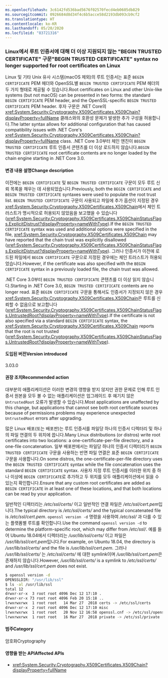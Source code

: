 ```yaml
---
ms.openlocfilehash: 3c6142fd536bad5676f02570fecd4eb0605db829
ms.sourcegitcommit: 0926684d8d34f4c6b5acce58d2193db093cb9cf2
ms.translationtype: HT
ms.contentlocale: ko-KR
ms.lasthandoff: 05/20/2020
ms.locfileid: "83721316"
---
```

### <a name="begin-trusted-certificate-syntax-no-longer-supported-for-root-certificates-on-linux"></a><span data-ttu-id="3c832-101">Linux에서 루트 인증서에 대해 더 이상 지원되지 않는 "BEGIN TRUSTED CERTIFICATE" 구문</span><span class="sxs-lookup"><span data-stu-id="3c832-101">"BEGIN TRUSTED CERTIFICATE" syntax no longer supported for root certificates on Linux</span></span>

<span data-ttu-id="3c832-102">Linux 및 기타 Unix 유사 시스템(macOS 제외)의 루트 인증서는 표준 `BEGIN CERTIFICATE` PEM 헤더와 OpenSSL별 `BEGIN TRUSTED CERTIFICATE` PEM 헤더의 두 가지 형태로 제공될 수 있습니다.</span><span class="sxs-lookup"><span data-stu-id="3c832-102">Root certificates on Linux and other Unix-like systems (but not macOS) can be presented in two forms: the standard `BEGIN CERTIFICATE` PEM header, and the OpenSSL-specific `BEGIN TRUSTED CERTIFICATE` PEM header.</span></span> <span data-ttu-id="3c832-103">후자 구문은 .NET Core의 <xref:System.Security.Cryptography.X509Certificates.X509Chain?displayProperty=fullName> 클래스와의 호환성 문제가 발생한 추가 구성을 허용합니다.</span><span class="sxs-lookup"><span data-stu-id="3c832-103">The latter syntax allows for additional configuration that has caused compatibility issues with .NET Core's <xref:System.Security.Cryptography.X509Certificates.X509Chain?displayProperty=fullName> class.</span></span> <span data-ttu-id="3c832-104">.NET Core 3.0부터 체인 엔진이 `BEGIN TRUSTED CERTIFICATE` 루트 인증서 콘텐츠를 더 이상 로드하지 않습니다.</span><span class="sxs-lookup"><span data-stu-id="3c832-104">`BEGIN TRUSTED CERTIFICATE` root certificate contents are no longer loaded by the chain engine starting in .NET Core 3.0.</span></span>

#### <a name="change-description"></a><span data-ttu-id="3c832-105">변경 내용 설명</span><span class="sxs-lookup"><span data-stu-id="3c832-105">Change description</span></span>

<span data-ttu-id="3c832-106">이전에는 `BEGIN CERTIFICATE` 및 `BEGIN TRUSTED CERTIFICATE` 구문이 모두 루트 신뢰 목록을 채우는 데 사용되었습니다.</span><span class="sxs-lookup"><span data-stu-id="3c832-106">Previously, both the `BEGIN CERTIFICATE` and `BEGIN TRUSTED CERTIFICATE` syntaxes were used to populate the root trust list.</span></span> <span data-ttu-id="3c832-107">`BEGIN TRUSTED CERTIFICATE` 구문이 사용되고 파일에 추가 옵션이 지정된 경우 <xref:System.Security.Cryptography.X509Certificates.X509Chain>에서 체인 트러스트가 명시적으로 허용되지 않았음을 보고했을 수 있습니다(<xref:System.Security.Cryptography.X509Certificates.X509ChainStatusFlags.ExplicitDistrust?displayProperty=nameWithType>).</span><span class="sxs-lookup"><span data-stu-id="3c832-107">If the `BEGIN TRUSTED CERTIFICATE` syntax was used and additional options were specified in the file, <xref:System.Security.Cryptography.X509Certificates.X509Chain> may have reported that the chain trust was explicitly disallowed (<xref:System.Security.Cryptography.X509Certificates.X509ChainStatusFlags.ExplicitDistrust?displayProperty=nameWithType>).</span></span> <span data-ttu-id="3c832-108">그러나 인증서가 이전에 로드된 파일에서 `BEGIN CERTIFICATE` 구문으로 지정된 경우에는 체인 트러스트가 허용되었습니다.</span><span class="sxs-lookup"><span data-stu-id="3c832-108">However, if the certificate was also specified with the `BEGIN CERTIFICATE` syntax in a previously loaded file, the chain trust was allowed.</span></span>

<span data-ttu-id="3c832-109">.NET Core 3.0부터 `BEGIN TRUSTED CERTIFICATE` 콘텐츠를 더 이상 읽지 않습니다.</span><span class="sxs-lookup"><span data-stu-id="3c832-109">Starting in .NET Core 3.0, `BEGIN TRUSTED CERTIFICATE` contents are no longer read.</span></span> <span data-ttu-id="3c832-110">표준 `BEGIN CERTIFICATE` 구문을 통해서도 인증서가 지정되지 않은 경우 <xref:System.Security.Cryptography.X509Certificates.X509Chain>은 루트를 신뢰할 수 없음으로 보고합니다(<xref:System.Security.Cryptography.X509Certificates.X509ChainStatusFlags.UntrustedRoot?displayProperty=nameWithType>).</span><span class="sxs-lookup"><span data-stu-id="3c832-110">If the certificate is not also specified via a standard `BEGIN CERTIFICATE` syntax, the <xref:System.Security.Cryptography.X509Certificates.X509Chain> reports that the root is not trusted (<xref:System.Security.Cryptography.X509Certificates.X509ChainStatusFlags.UntrustedRoot?displayProperty=nameWithType>).</span></span>

#### <a name="version-introduced"></a><span data-ttu-id="3c832-111">도입된 버전</span><span class="sxs-lookup"><span data-stu-id="3c832-111">Version introduced</span></span>

<span data-ttu-id="3c832-112">3.0</span><span class="sxs-lookup"><span data-stu-id="3c832-112">3.0</span></span>

#### <a name="recommended-action"></a><span data-ttu-id="3c832-113">권장 조치</span><span class="sxs-lookup"><span data-stu-id="3c832-113">Recommended action</span></span>

<span data-ttu-id="3c832-114">대부분의 애플리케이션은 이러한 변경의 영향을 받지 않지만 권한 문제로 인해 루트 인증서 원본을 모두 볼 수 없는 애플리케이션은 업그레이드 후 예기치 않은 `UntrustedRoot` 오류가 발생할 수 있습니다.</span><span class="sxs-lookup"><span data-stu-id="3c832-114">Most applications are unaffected by this change, but applications that cannot see both root certificate sources because of permissions problems may experience unexpected `UntrustedRoot` errors after upgrading.</span></span>

<span data-ttu-id="3c832-115">많은 Linux 배포(또는 배포판)는 루트 인증서를 파일당 하나의 인증서 디렉터리 및 하나의 파일 연결의 두 위치에 씁니다.</span><span class="sxs-lookup"><span data-stu-id="3c832-115">Many Linux distributions (or distros) write root certificates into two locations: a one-certificate-per-file directory, and a one-file concatenation.</span></span> <span data-ttu-id="3c832-116">일부 배포판에서는 파일당 하나의 인증서 디렉터리가 `BEGIN TRUSTED CERTIFICATE` 구문을 사용하는 반면 파일 연결은 표준 `BEGIN CERTIFICATE` 구문을 사용합니다.</span><span class="sxs-lookup"><span data-stu-id="3c832-116">On some distros, the one-certificate-per-file directory uses the `BEGIN TRUSTED CERTIFICATE` syntax while the file concatenation uses the standard `BEGIN CERTIFICATE` syntax.</span></span> <span data-ttu-id="3c832-117">사용자 지정 루트 인증서를 이러한 위치 중 하나 이상에 `BEGIN CERTIFICATE`로 추가하고 두 위치를 모두 애플리케이션에서 읽을 수 있는지 확인합니다.</span><span class="sxs-lookup"><span data-stu-id="3c832-117">Ensure that any custom root certificates are added as `BEGIN CERTIFICATE` in at least one of these locations, and that both locations can be read by your application.</span></span>

<span data-ttu-id="3c832-118">일반적인 디렉터리는 */etc/ssl/certs/* 이고 일반적인 연결 파일은 */etc/ssl/cert.pem*입니다.</span><span class="sxs-lookup"><span data-stu-id="3c832-118">The typical directory is */etc/ssl/certs/* and the typical concatenated file is */etc/ssl/cert.pem*.</span></span> <span data-ttu-id="3c832-119">`openssl version -d` 명령을 사용하여 */etc/ssl/* 과 다를 수 있는 플랫폼별 루트를 확인합니다.</span><span class="sxs-lookup"><span data-stu-id="3c832-119">Use the command `openssl version -d` to determine the platform-specific root, which may differ from */etc/ssl/*.</span></span> <span data-ttu-id="3c832-120">예를 들어 Ubuntu 18.04에서 디렉터리는 */usr/lib/ssl/certs/* 이고 파일은 */usr/lib/ssl/cert.pem*입니다.</span><span class="sxs-lookup"><span data-stu-id="3c832-120">For example, on Ubuntu 18.04, the directory is */usr/lib/ssl/certs/* and the file is */usr/lib/ssl/cert.pem*.</span></span> <span data-ttu-id="3c832-121">그러나 */usr/lib/ssl/certs/* 는 */etc/ssl/certs/* 에 대한 symlink이며 */usr/lib/ssl/cert.pem*은 존재하지 않습니다.</span><span class="sxs-lookup"><span data-stu-id="3c832-121">However, */usr/lib/ssl/certs/* is a symlink to */etc/ssl/certs/* and */usr/lib/ssl/cert.pem* does not exist.</span></span>

```bash
$ openssl version -d
OPENSSLDIR: "/usr/lib/ssl"
$ ls -al /usr/lib/ssl
total 12
drwxr-xr-x  3 root root 4096 Dec 12 17:10 .
drwxr-xr-x 73 root root 4096 Feb 20 15:18 ..
lrwxrwxrwx  1 root root   14 Mar 27  2018 certs -> /etc/ssl/certs
drwxr-xr-x  2 root root 4096 Dec 12 17:10 misc
lrwxrwxrwx  1 root root   20 Nov 12 16:58 openssl.cnf -> /etc/ssl/openssl.cnf
lrwxrwxrwx  1 root root   16 Mar 27  2018 private -> /etc/ssl/private
```

#### <a name="category"></a><span data-ttu-id="3c832-122">범주</span><span class="sxs-lookup"><span data-stu-id="3c832-122">Category</span></span>

<span data-ttu-id="3c832-123">암호화</span><span class="sxs-lookup"><span data-stu-id="3c832-123">Cryptography</span></span>

#### <a name="affected-apis"></a><span data-ttu-id="3c832-124">영향을 받는 API</span><span class="sxs-lookup"><span data-stu-id="3c832-124">Affected APIs</span></span>

- <xref:System.Security.Cryptography.X509Certificates.X509Chain?displayProperty=fullName>

<!--

#### Affected APIs

- `T:System.Security.Cryptography.X509Certificates.X509Chain`

-->
